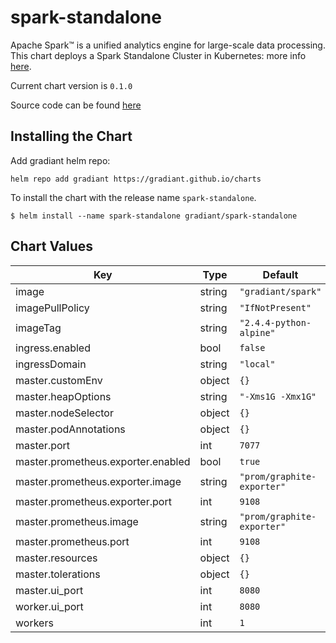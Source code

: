 spark-standalone
================
Apache Spark™ is a unified analytics engine for large-scale data processing.
This chart deploys a Spark Standalone Cluster in Kubernetes:
more info [here](https://spark.apache.org/docs/latest/spark-standalone.html).


Current chart version is `0.1.0`

Source code can be found [here](https://spark.apache.org/)


## Installing the Chart

Add gradiant helm repo:

```
helm repo add gradiant https://gradiant.github.io/charts
```

To install the chart with the release name `spark-standalone`.

```
$ helm install --name spark-standalone gradiant/spark-standalone
```


## Chart Values

| Key | Type | Default | Description |
|-----|------|---------|-------------|
| image | string | `"gradiant/spark"` |  |
| imagePullPolicy | string | `"IfNotPresent"` |  |
| imageTag | string | `"2.4.4-python-alpine"` |  |
| ingress.enabled | bool | `false` |  |
| ingressDomain | string | `"local"` |  |
| master.customEnv | object | `{}` |  |
| master.heapOptions | string | `"-Xms1G -Xmx1G"` |  |
| master.nodeSelector | object | `{}` |  |
| master.podAnnotations | object | `{}` |  |
| master.port | int | `7077` |  |
| master.prometheus.exporter.enabled | bool | `true` |  |
| master.prometheus.exporter.image | string | `"prom/graphite-exporter"` |  |
| master.prometheus.exporter.port | int | `9108` |  |
| master.prometheus.image | string | `"prom/graphite-exporter"` |  |
| master.prometheus.port | int | `9108` |  |
| master.resources | object | `{}` |  |
| master.tolerations | object | `{}` |  |
| master.ui_port | int | `8080` |  |
| worker.ui_port | int | `8080` |  |
| workers | int | `1` |  |
